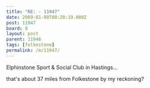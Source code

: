```yaml
---
title: "RE: - 11947"
date: 2009-01-08T00:20:19.000Z
post: 11947
board: 8
layout: post
parent: 11946
tags: [folkestone]
permalink: /m/11947/
---
```

Elphinstone Sport & Social Club in Hastings... 

that's about 37 miles from Folkestone by my reckoning?

